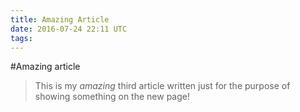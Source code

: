 ```yaml
---
title: Amazing Article
date: 2016-07-24 22:11 UTC
tags:
---
```


#Amazing article

> This is my *amazing* third article written just for the purpose of showing something on the new page!

